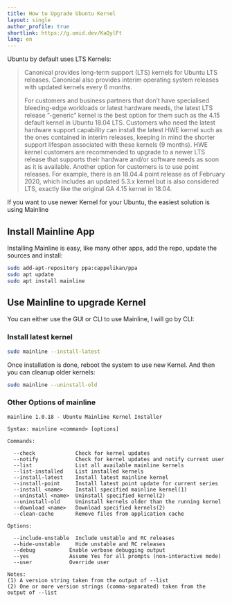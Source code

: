 ```yaml
---
title: How to Upgrade Ubuntu Kernel
layout: single
author_profile: true
shortlink: https://g.omid.dev/KaQylFt
lang: en
---
```

Ubuntu by default uses LTS Kernels:

> Canonical provides long-term support (LTS) kernels for Ubuntu LTS releases. Canonical also provides interim operating system releases with updated kernels every 6 months.
>
> For customers and business partners that don’t have specialised bleeding-edge workloads or latest hardware needs, the latest LTS release ”-generic” kernel is the best option for them such as the 4.15 default kernel in Ubuntu 18.04 LTS. Customers who need the latest hardware support capability can install the latest HWE kernel such as the ones contained in interim releases, keeping in mind the shorter support lifespan associated with these kernels (9 months). HWE kernel customers are recommended to upgrade to a newer LTS release that supports their hardware and/or software needs as soon as it is available. Another option for customers is to use point releases. For example, there is an 18.04.4 point release as of February 2020, which includes an updated 5.3.x kernel but is also considered LTS, exactly like the original GA 4.15 kernel in 18.04.

If you want to use newer Kernel for your Ubuntu, the easiest solution is using Mainline

## Install Mainline App

Installing Mainline is easy, like many other apps, add the repo, update the sources and install:

```bash
sudo add-apt-repository ppa:cappelikan/ppa
sudo apt update
sudo apt install mainline
```

## Use Mainline to upgrade Kernel

You can either use the GUI or CLI to use Mainline, I will go by CLI:

### Install latest kernel

```bash
sudo mainline --install-latest
```

Once installation is done, reboot the system to use new Kernel. And then you can cleanup older kernels:

```bash
sudo mainline --uninstall-old
```

### Other Options of mainline

```
mainline 1.0.18 - Ubuntu Mainline Kernel Installer

Syntax: mainline <command> [options]

Commands:

  --check             Check for kernel updates
  --notify            Check for kernel updates and notify current user
  --list              List all available mainline kernels
  --list-installed    List installed kernels
  --install-latest    Install latest mainline kernel
  --install-point     Install latest point update for current series
  --install <name>    Install specified mainline kernel(1)
  --uninstall <name>  Uninstall specified kernel(2)
  --uninstall-old     Uninstall kernels older than the running kernel
  --download <name>   Download specified kernels(2)
  --clean-cache       Remove files from application cache

Options:

  --include-unstable  Include unstable and RC releases
  --hide-unstable     Hide unstable and RC releases
  --debug           Enable verbose debugging output
  --yes             Assume Yes for all prompts (non-interactive mode)
  --user            Override user

Notes:
(1) A version string taken from the output of --list
(2) One or more version strings (comma-separated) taken from the output of --list
```